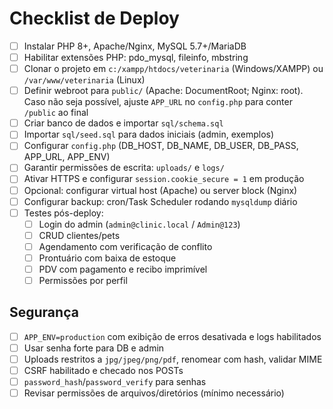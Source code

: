 # Checklist de Deploy

- [ ] Instalar PHP 8+, Apache/Nginx, MySQL 5.7+/MariaDB
- [ ] Habilitar extensões PHP: pdo_mysql, fileinfo, mbstring
- [ ] Clonar o projeto em `c:/xampp/htdocs/veterinaria` (Windows/XAMPP) ou `/var/www/veterinaria` (Linux)
- [ ] Definir webroot para `public/` (Apache: DocumentRoot; Nginx: root). Caso não seja possível, ajuste `APP_URL` no `config.php` para conter `/public` ao final
- [ ] Criar banco de dados e importar `sql/schema.sql`
- [ ] Importar `sql/seed.sql` para dados iniciais (admin, exemplos)
- [ ] Configurar `config.php` (DB_HOST, DB_NAME, DB_USER, DB_PASS, APP_URL, APP_ENV)
- [ ] Garantir permissões de escrita: `uploads/` e `logs/`
- [ ] Ativar HTTPS e configurar `session.cookie_secure = 1` em produção
- [ ] Opcional: configurar virtual host (Apache) ou server block (Nginx)
- [ ] Configurar backup: cron/Task Scheduler rodando `mysqldump` diário
- [ ] Testes pós-deploy:
  - [ ] Login do admin (`admin@clinic.local` / `Admin@123`)
  - [ ] CRUD clientes/pets
  - [ ] Agendamento com verificação de conflito
  - [ ] Prontuário com baixa de estoque
  - [ ] PDV com pagamento e recibo imprimível
  - [ ] Permissões por perfil

## Segurança
- [ ] `APP_ENV=production` com exibição de erros desativada e logs habilitados
- [ ] Usar senha forte para DB e admin
- [ ] Uploads restritos a `jpg/jpeg/png/pdf`, renomear com hash, validar MIME
- [ ] CSRF habilitado e checado nos POSTs
- [ ] `password_hash`/`password_verify` para senhas
- [ ] Revisar permissões de arquivos/diretórios (mínimo necessário)
